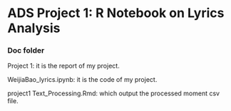 # ADS Project 1:  R Notebook on Lyrics Analysis

### Doc folder

Project 1: it is the report of my project.

WeijiaBao_lyrics.ipynb: it is the code of my project.

project1 Text_Processing.Rmd: which output the processed moment csv file.
